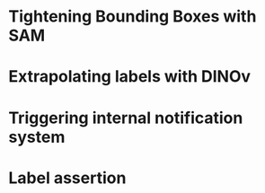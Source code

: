 # Tightening Bounding Boxes with SAM

# Extrapolating labels with DINOv

# Triggering internal notification system

# Label assertion
